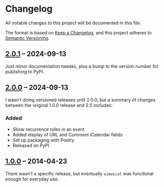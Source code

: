 # Changelog

All notable changes to this project will be documented in this file.

The format is based on [Keep a Changelog](https://keepachangelog.com/en/1.1.0/),
and this project adheres to [Semantic Versioning](https://semver.org/spec/v2.0.0.html).


## [2.0.1] – 2024-09-13

Just minor documentation tweaks, plus a bump to the version number for
publishing to PyPI.


## [2.0.0] – 2024-09-13

I wasn't doing versioned releases until 2.0.0, but a summary of changes
between the original 1.0.0 release and 2.0 includes:

### Added

 - Show recurrence rules in an event
 - Added display of URL and Comment iCalendar fields
 - Set up packaging with Poetry
 - Released on PyPI


## [1.0.0] – 2014-04-23

There wasn't a specific release, but eventually `viewical` was functional
enough for everyday use.

  [2.0.1]: https://github.com/asciipip/mutt-ical/compare/2.0.0..2.0.1
  [2.0.0]: https://github.com/asciipip/mutt-ical/compare/1.0.0..2.0.0
  [1.0.0]: https://github.com/asciipip/mutt-ical/releases/tag/1.0.0
